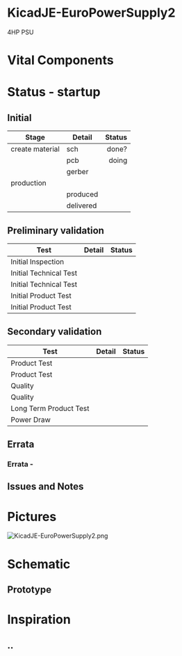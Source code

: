 # KicadJE-EuroPowerSupply2
4HP PSU

# Vital Components

# Status - startup
## Initial 
| Stage  | Detail | Status |
| ------------- | ------------- | ------------- |
| create material  | sch | done? |
| | pcb |  doing |
| | gerber |  |
| production  |   |  |
|  | produced |  |
|  | delivered |  |
## Preliminary validation
| Test  | Detail | Status |
| ------------- | ------------- | ------------- |
| Initial Inspection | |  |
| Initial Technical Test |  |  |
| Initial Technical Test |  |  |
| Initial Product Test |  |  |
| Initial Product Test |  |  |

## Secondary validation
| Test  | Detail | Status |
| ------------- | ------------- |------------- |
| Product Test |  | |
| Product Test |  | |
| Quality |  | |
| Quality | | |
| Long Term Product Test |  |  |
| Power Draw |  | 

## Errata
### Errata - 

## Issues and Notes

# Pictures
![KicadJE-EuroPowerSupply2.png](.png)

# Schematic

## Prototype


# Inspiration
## ..
